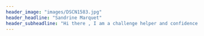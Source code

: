 ```yaml
---
header_image: "images/DSCN1583.jpg"
header_headline: "Sandrine Marquet"
header_subheadline: "Hi there , I am a challenge helper and confidence booster"
---
```

